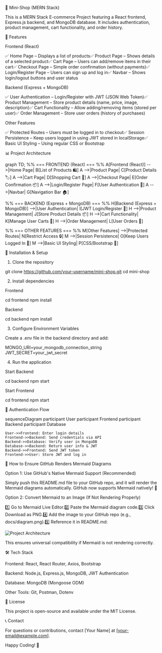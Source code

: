🛒 Mini-Shop (MERN Stack)

This is a MERN Stack E-commerce Project featuring a React frontend, Express.js backend, and MongoDB database. It includes authentication, product management, cart functionality, and order history.

📌 Features

Frontend (React)

✅ Home Page – Displays a list of products✅ Product Page – Shows details of a selected product✅ Cart Page – Users can add/remove items in their cart✅ Checkout Page – Simple order confirmation (without payments)✅ Login/Register Page – Users can sign up and log in✅ Navbar – Shows login/logout buttons and user status

Backend (Express + MongoDB)

✅ User Authentication – Login/Register with JWT (JSON Web Token)✅ Product Management – Store product details (name, price, image, description)✅ Cart Functionality – Allow adding/removing items (stored per user)✅ Order Management – Store user orders (history of purchases)

Other Features

✅ Protected Routes – Users must be logged in to checkout✅ Session Persistence – Keep users logged in using JWT stored in localStorage✅ Basic UI Styling – Using regular CSS or Bootstrap

📊 Project Architecture

graph TD;
  %% === FRONTEND (React) === %%
  A[Frontend (React)] -->|Home Page| B[List of Products 🛍️]
  A -->|Product Page| C[Product Details 🏷️]
  A -->|Cart Page| D[Shopping Cart 🛒]
  A -->|Checkout Page| E[Order Confirmation 📦]
  A -->|Login/Register Page| F[User Authentication 🔐]
  A -->|Navbar| G[Navigation Bar 🏠]

  %% === BACKEND (Express + MongoDB) === %%
  H[Backend (Express + MongoDB)] -->|User Authentication| I[JWT Login/Register 🔑]
  H -->|Product Management| J[Store Product Details 📦]
  H -->|Cart Functionality| K[Manage User Carts 🛒]
  H -->|Order Management| L[User Orders 📝]

  %% === OTHER FEATURES === %%
  M[Other Features] -->|Protected Routes| N[Restrict Access 🔒]
  M -->|Session Persistence| O[Keep Users Logged In 🔄]
  M -->|Basic UI Styling| P[CSS/Bootstrap 🎨]

🚀 Installation & Setup

1. Clone the repository

git clone https://github.com/your-username/mini-shop.git
cd mini-shop

2. Install dependencies

Frontend

cd frontend
npm install

Backend

cd backend
npm install

3. Configure Environment Variables

Create a .env file in the backend directory and add:

MONGO_URI=your_mongodb_connection_string
JWT_SECRET=your_jwt_secret

4. Run the application

Start Backend

cd backend
npm start

Start Frontend

cd frontend
npm start

🔑 Authentication Flow

sequenceDiagram
    participant User
    participant Frontend
    participant Backend
    participant Database

    User->>Frontend: Enter login details
    Frontend->>Backend: Send credentials via API
    Backend->>Database: Verify user in MongoDB
    Database->>Backend: Return user info & JWT
    Backend->>Frontend: Send JWT token
    Frontend->>User: Store JWT and log in

📜 How to Ensure GitHub Renders Mermaid Diagrams

Option 1: Use GitHub's Native Mermaid Support (Recommended)

Simply push this README.md file to your GitHub repo, and it will render the Mermaid diagrams automatically. GitHub now supports Mermaid natively! 🚀

Option 2: Convert Mermaid to an Image (If Not Rendering Properly)

1️⃣ Go to Mermaid Live Editor.2️⃣ Paste the Mermaid diagram code.3️⃣ Click Download as PNG.4️⃣ Add the image to your GitHub repo (e.g., docs/diagram.png).5️⃣ Reference it in README.md:

![Project Architecture](docs/diagram.png)

This ensures universal compatibility if Mermaid is not rendering correctly.

🛠️ Tech Stack

Frontend: React, React Router, Axios, Bootstrap

Backend: Node.js, Express.js, MongoDB, JWT Authentication

Database: MongoDB (Mongoose ODM)

Other Tools: Git, Postman, Dotenv

📜 License

This project is open-source and available under the MIT License.

📞 Contact

For questions or contributions, contact [Your Name] at [your-email@example.com].

Happy Coding! 🚀
